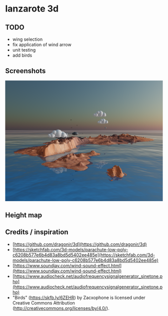 # lanzarote 3d

## TODO

- wing selection
- fix application of wind arrow
- unit testing
- add birds

## Screenshots

![Screenshot](https://raw.githubusercontent.com/iloire/lanzarote3d/master/screenshots/screenshot2.png)

## Height map


## Credits / inspiration

- [https://github.com/dragonir/3d](https://github.com/dragonir/3d)
- [https://sketchfab.com/3d-models/parachute-low-poly-c6208b577e6b4d83a8bd5d5402ee485e](https://sketchfab.com/3d-models/parachute-low-poly-c6208b577e6b4d83a8bd5d5402ee485e)
- [https://www.soundjay.com/wind-sound-effect.html](https://www.soundjay.com/wind-sound-effect.html)
- [https://www.audiocheck.net/audiofrequencysignalgenerator_sinetone.php](https://www.audiocheck.net/audiofrequencysignalgenerator_sinetone.php)
- "Birds" (https://skfb.ly/6ZEHR) by Zacxophone is licensed under Creative Commons Attribution (http://creativecommons.org/licenses/by/4.0/).
